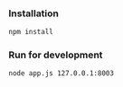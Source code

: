 
### Installation
```sh
npm install
```

### Run for development
```sh
node app.js 127.0.0.1:8003
```
